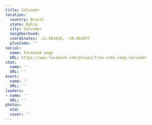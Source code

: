 ```yaml
---
title: Salvador
location:
  country: Brazil
  state: Bahia
  city: Salvador
  neighborhood: 
  coordinates: -12.981636, -38.482077
  plusCode: ''
social:
  name: Facebook page
  URL: https://www.facebook.com/groups/free.code.camp.salvador
chat:
  name: ''
  URL: ''
event:
  name: ''
  URL: ''
leaders:
- name: ''
  URL: ''
photos:
  old: 
  cover: ''
---
```


